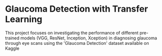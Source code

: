 # Glaucoma Detection with Transfer Learning
This project focuses on investigating the performance of different pre-trained models (VGG, ResNet, Inception, Xception) in diagnosing glaucoma through eye scans using the 'Glaucoma Detection' dataset available on Kaggle
